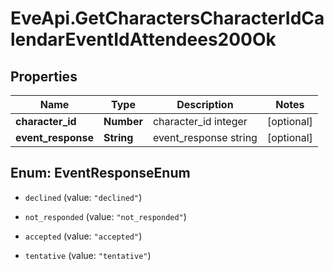 # EveApi.GetCharactersCharacterIdCalendarEventIdAttendees200Ok

## Properties
Name | Type | Description | Notes
------------ | ------------- | ------------- | -------------
**character_id** | **Number** | character_id integer | [optional] 
**event_response** | **String** | event_response string | [optional] 


<a name="EventResponseEnum"></a>
## Enum: EventResponseEnum


* `declined` (value: `"declined"`)

* `not_responded` (value: `"not_responded"`)

* `accepted` (value: `"accepted"`)

* `tentative` (value: `"tentative"`)




